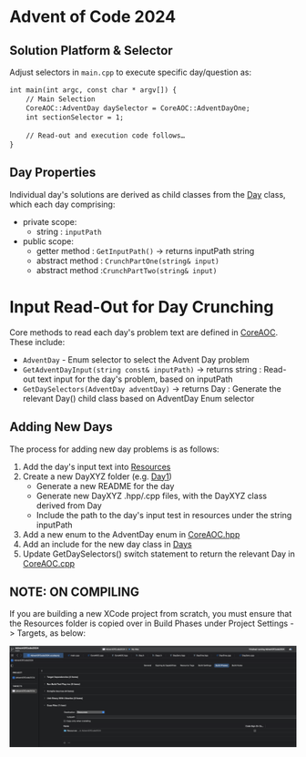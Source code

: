 # Advent of Code 2024

## Solution Platform & Selector

Adjust selectors in `main.cpp` to execute specific day/question as:
```
int main(int argc, const char * argv[]) {
    // Main Selection
    CoreAOC::AdventDay daySelector = CoreAOC::AdventDayOne;
    int sectionSelector = 1;

	// Read-out and execution code follows…
}
```

## Day Properties

Individual day's solutions are derived as child classes from the [Day](./Day.h) class, which each day comprising:
* private scope:
	* string : `inputPath`
* public scope:
	* getter method : `GetInputPath()` -> returns inputPath string
	* abstract method : `CrunchPartOne(string& input)`
	* abstract method :`CrunchPartTwo(string& input)`

# Input Read-Out for Day Crunching

Core methods to read each day's problem text are defined in [CoreAOC](./CoreAOC.hpp).  These include:
* `AdventDay` - Enum selector to select the Advent Day problem
* `GetAdventDayInput(string const& inputPath)` -> returns string : Read-out text input for the day's problem, based on inputPath
* `GetDaySelectors(AdventDay adventDay)` -> returns Day : Generate the relevant Day() child class based on AdventDay Enum selector

## Adding New Days

The process for adding new day problems is as follows:
1. Add the day's input text into [Resources](./Resources/)
2. Create a new DayXYZ folder (e.g. [Day1](./Day1/))
	* Generate a new README for the day
	* Generate new DayXYZ .hpp/.cpp files, with the DayXYZ class derived from Day
	* Include the path to the day's input test in resources under the string inputPath
3. Add a new enum to the AdventDay enum in [CoreAOC.hpp](./CoreAOC.hpp)
4. Add an include for the new day class in [Days](./Days.h)
5. Update GetDaySelectors() switch statement to return the relevant Day in [CoreAOC.cpp](./CoreAOC.cpp)


## NOTE: ON COMPILING

If you are building a new XCode project from scratch, you must ensure that the Resources folder is copied over in Build Phases under Project Settings -> Targets, as below:

![](./Documentation/AOC-BuildPhases.png)

